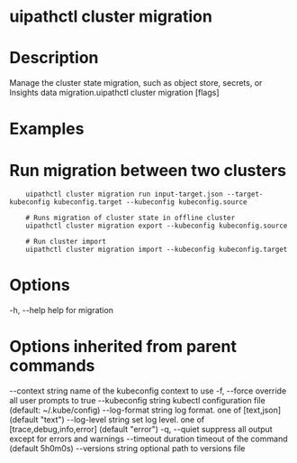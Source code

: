 ﻿# uipathctl cluster migration

# Description

Manage the cluster state migration, such as object store, secrets, or Insights data migration.uipathctl cluster migration [flags]

# Examples

# Run migration between two clusters
        uipathctl cluster migration run input-target.json --target-kubeconfig kubeconfig.target --kubeconfig kubeconfig.source

        # Runs migration of cluster state in offline cluster
        uipathctl cluster migration export --kubeconfig kubeconfig.source

        # Run cluster import
        uipathctl cluster migration import --kubeconfig kubeconfig.target

# Options

-h, --help   help for migration

# Options inherited from parent commands

--context string      name of the kubeconfig context to use
  -f, --force               override all user prompts to true
      --kubeconfig string   kubectl configuration file (default: ~/.kube/config)
      --log-format string   log format. one of [text,json] (default "text")
      --log-level string    set log level. one of [trace,debug,info,error] (default "error")
  -q, --quiet               suppress all output except for errors and warnings
      --timeout duration    timeout of the command (default 5h0m0s)
      --versions string     optional path to versions file
